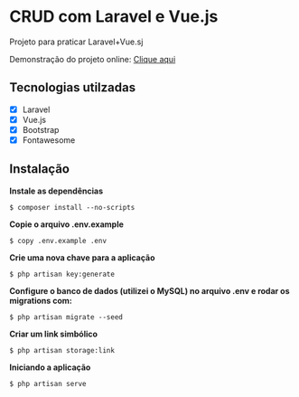 # CRUD com Laravel e Vue.js
Projeto para praticar Laravel+Vue.sj

Demonstração do projeto online: [Clique aqui](https://app-geprodutos.herokuapp.com/)

## Tecnologias utilzadas
- [x] Laravel
- [x] Vue.js
- [x] Bootstrap
- [x] Fontawesome

## Instalação
**Instale as dependências**

```$ composer install --no-scripts```

**Copie o arquivo .env.example**

```$ copy .env.example .env```

**Crie uma nova chave para a aplicação** 

```$ php artisan key:generate```

**Configure o banco de dados (utilizei o MySQL) no arquivo .env e rodar os migrations com:**

```$ php artisan migrate --seed```

**Criar um link simbólico**

```$ php artisan storage:link```

**Iniciando a aplicação**

```$ php artisan serve```